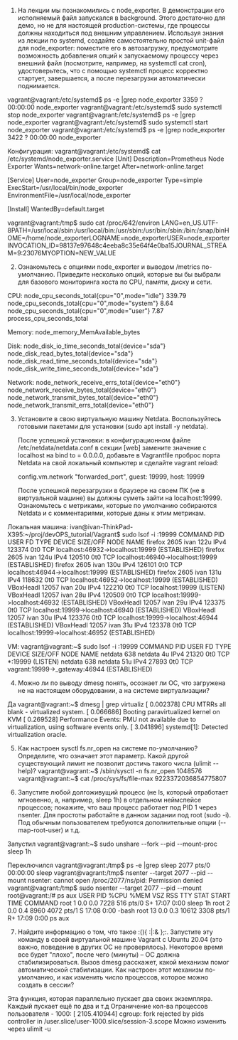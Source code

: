 1) На лекции мы познакомились с node_exporter. В демонстрации его исполняемый файл запускался в background. Этого достаточно для демо, но не для настоящей production-системы, где процессы должны находиться под внешним управлением. Используя знания из лекции по systemd, создайте самостоятельно простой unit-файл для node_exporter:
        поместите его в автозагрузку,
        предусмотрите возможность добавления опций к запускаемому процессу через внешний файл (посмотрите, например, на systemctl cat cron),
        удостоверьтесь, что с помощью systemctl процесс корректно стартует, завершается, а после перезагрузки автоматически поднимается.


vagrant@vagrant:/etc/systemd$ ps -e |grep node_exporter
   3359 ?        00:00:00 node_exporter
vagrant@vagrant:/etc/systemd$ sudo systemctl stop node_exporter
vagrant@vagrant:/etc/systemd$ ps -e |grep node_exporter
vagrant@vagrant:/etc/systemd$ sudo systemctl start node_exporter
vagrant@vagrant:/etc/systemd$ ps -e |grep node_exporter
   3422 ?        00:00:00 node_exporter

Конфигурация:
vagrant@vagrant:/etc/systemd$ cat /etc/systemd/node_exporter.service
[Unit]
Description=Prometheus Node Exporter
Wants=network-online.target
After=network-online.target

[Service]
User=node_exporter
Group=node_exporter
Type=simple
ExecStart=/usr/local/bin/node_exporter
EnvironmentFile=/usr/local/node_exporter

[Install]
WantedBy=default.target

vagrant@vagrant:/tmp$ sudo cat /proc/642/environ 
LANG=en_US.UTF-8PATH=/usr/local/sbin:/usr/local/bin:/usr/sbin:/usr/bin:/sbin:/bin:/snap/binHOME=/home/node_exporterLOGNAME=node_exporterUSER=node_exporterINVOCATION_ID=98137e97648c4eeba8c35e64f4e0ba15JOURNAL_STREAM=9:23076MYOPTION=NEW_VALUE

2) Ознакомьтесь с опциями node_exporter и выводом /metrics по-умолчанию. Приведите несколько опций, которые вы бы выбрали для базового мониторинга хоста по CPU, памяти, диску и сети.

CPU:
    node_cpu_seconds_total{cpu="0",mode="idle"} 339.79
    node_cpu_seconds_total{cpu="0",mode="system"} 8.64
    node_cpu_seconds_total{cpu="0",mode="user"} 7.87
    process_cpu_seconds_total
    
Memory:
    node_memory_MemAvailable_bytes
    
Disk:
    node_disk_io_time_seconds_total{device="sda"} 
    node_disk_read_bytes_total{device="sda"} 
    node_disk_read_time_seconds_total{device="sda"} 
    node_disk_write_time_seconds_total{device="sda"}
    
Network:
    node_network_receive_errs_total{device="eth0"} 
    node_network_receive_bytes_total{device="eth0"} 
    node_network_transmit_bytes_total{device="eth0"}
    node_network_transmit_errs_total{device="eth0"}


3) Установите в свою виртуальную машину Netdata. Воспользуйтесь готовыми пакетами для установки (sudo apt install -y netdata).

    После успешной установки:
        в конфигурационном файле /etc/netdata/netdata.conf в секции [web] замените значение с localhost на bind to = 0.0.0.0,
        добавьте в Vagrantfile проброс порта Netdata на свой локальный компьютер и сделайте vagrant reload:

    config.vm.network "forwarded_port", guest: 19999, host: 19999

    После успешной перезагрузки в браузере на своем ПК (не в виртуальной машине) вы должны суметь зайти на localhost:19999. Ознакомьтесь с метриками, которые по умолчанию собираются Netdata и с комментариями, которые даны к этим метрикам.

Локальная машина:
ivan@ivan-ThinkPad-X395:~/proj/devOPS_tutorial/Vagrant$ sudo lsof -i :19999
COMMAND     PID USER   FD   TYPE DEVICE SIZE/OFF NODE NAME
firefox    2605 ivan  122u  IPv4 123374      0t0  TCP localhost:46932->localhost:19999 (ESTABLISHED)
firefox    2605 ivan  124u  IPv4 120510      0t0  TCP localhost:46940->localhost:19999 (ESTABLISHED)
firefox    2605 ivan  130u  IPv4 126101      0t0  TCP localhost:46944->localhost:19999 (ESTABLISHED)
firefox    2605 ivan  131u  IPv4 118632      0t0  TCP localhost:46952->localhost:19999 (ESTABLISHED)
VBoxHeadl 12057 ivan   20u  IPv4 122210      0t0  TCP localhost:19999 (LISTEN)
VBoxHeadl 12057 ivan   28u  IPv4 120509      0t0  TCP localhost:19999->localhost:46932 (ESTABLISHED)
VBoxHeadl 12057 ivan   29u  IPv4 123375      0t0  TCP localhost:19999->localhost:46940 (ESTABLISHED)
VBoxHeadl 12057 ivan   30u  IPv4 123376      0t0  TCP localhost:19999->localhost:46944 (ESTABLISHED)
VBoxHeadl 12057 ivan   31u  IPv4 123378      0t0  TCP localhost:19999->localhost:46952 (ESTABLISHED)

VM:
vagrant@vagrant:~$ sudo lsof -i :19999
COMMAND PID    USER   FD   TYPE DEVICE SIZE/OFF NODE NAME
netdata 638 netdata    4u  IPv4  21320      0t0  TCP *:19999 (LISTEN)
netdata 638 netdata   51u  IPv4  27893      0t0  TCP vagrant:19999->_gateway:46944 (ESTABLISHED)



4) Можно ли по выводу dmesg понять, осознает ли ОС, что загружена не на настоящем оборудовании, а на системе виртуализации?

Да
vagrant@vagrant:~$ dmesg | grep virtualiz
[    0.002378] CPU MTRRs all blank - virtualized system.
[    0.066686] Booting paravirtualized kernel on KVM
[    0.269528] Performance Events: PMU not available due to virtualization, using software events only.
[    3.041896] systemd[1]: Detected virtualization oracle.


5) Как настроен sysctl fs.nr_open на системе по-умолчанию? Определите, что означает этот параметр. Какой другой существующий лимит не позволит достичь такого числа (ulimit --help)?
vagrant@vagrant:~$ /sbin/sysctl -n fs.nr_open
1048576
vagrant@vagrant:~$ cat /proc/sys/fs/file-max 
9223372036854775807



6) Запустите любой долгоживущий процесс (не ls, который отработает мгновенно, а, например, sleep 1h) в отдельном неймспейсе процессов; покажите, что ваш процесс работает под PID 1 через nsenter. Для простоты работайте в данном задании под root (sudo -i). Под обычным пользователем требуются дополнительные опции (--map-root-user) и т.д.

Запустил
vagrant@vagrant:~$ sudo unshare --fork --pid --mount-proc sleep 1h

Переключился
vagrant@vagrant:/tmp$ ps -e |grep sleep
   2077 pts/0    00:00:00 sleep
vagrant@vagrant:/tmp$ nsenter --target 2077 --pid --mount
nsenter: cannot open /proc/2077/ns/pid: Permission denied
vagrant@vagrant:/tmp$ sudo nsenter --target 2077 --pid --mount
root@vagrant:/# ps aux
USER         PID %CPU %MEM    VSZ   RSS TTY      STAT START   TIME COMMAND
root           1  0.0  0.0   7228   516 pts/0    S+   17:07   0:00 sleep 1h
root           2  0.0  0.4   8960  4072 pts/1    S    17:08   0:00 -bash
root          13  0.0  0.3  10612  3308 pts/1    R+   17:09   0:00 ps aux


7) Найдите информацию о том, что такое :(){ :|:& };:. Запустите эту команду в своей виртуальной машине Vagrant с Ubuntu 20.04 (это важно, поведение в других ОС не проверялось). Некоторое время все будет "плохо", после чего (минуты) – ОС должна стабилизироваться. Вызов dmesg расскажет, какой механизм помог автоматической стабилизации.
Как настроен этот механизм по-умолчанию, и как изменить число процессов, которое можно создать в сессии?

Эта функция, которая параллельно пускает два своих экземпляра. Каждый пускает ещё по два и т.д
Ограничение кол-ва процессов пользователя - 1000:
[ 2105.410944] cgroup: fork rejected by pids controller in /user.slice/user-1000.slice/session-3.scope
Можно изменить через ulimit -u